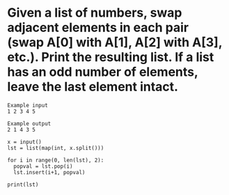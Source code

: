# Given a list of numbers, swap adjacent elements in each pair (swap A[0] with A[1], A[2] with A[3], etc.). Print the resulting list. If a list has an odd number of elements, leave the last element intact.
```
Example input
1 2 3 4 5

Example output
2 1 4 3 5

```
```
x = input()
lst = list(map(int, x.split()))

for i in range(0, len(lst), 2):
  popval = lst.pop(i)
  lst.insert(i+1, popval)
  
print(lst)
```
